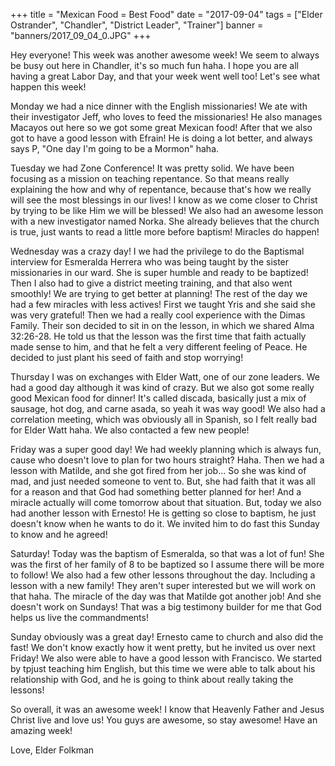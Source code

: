 +++
title = "Mexican Food = Best Food"
date = "2017-09-04"
tags = ["Elder Ostrander", "Chandler", "District Leader", "Trainer"]
banner = "banners/2017_09_04_0.JPG"
+++

Hey everyone! This week was another awesome week! We seem to always be
busy out here in Chandler, it's so much fun haha. I hope you are all
having a great Labor Day, and that your week went well too! Let's see
what happen this week!

Monday we had a nice dinner with the English missionaries! We ate with
their investigator Jeff, who loves to feed the missionaries! He also
manages Macayos out here so we got some great Mexican food! After that
we also got to have a good lesson with Efrain! He is doing a lot
better, and always says P, "One day I'm going to be a Mormon" haha.

Tuesday we had Zone Conference! It was pretty solid. We have been
focusing as a mission on teaching repentance. So that means really
explaining the how and why of repentance, because that's how we really
will see the most blessings in our lives! I know as we come closer to
Christ by trying to be like Him we will be blessed! We also had an
awesome lesson with a new investigator named Norka. She already
believes that the church is true, just wants to read a little more
before baptism! Miracles do happen!

Wednesday was a crazy day! I we had the privilege to do the Baptismal
interview for Esmeralda Herrera who was being taught by the sister
missionaries in our ward. She is super humble and ready to be
baptized! Then I also had to give a district meeting training, and
that also went smoothly! We are trying to get better at planning! The
rest of the day we had a few miracles with less actives! First we
taught Yris and she said she was very grateful! Then we had a really
cool experience with the Dimas Family. Their son decided to sit in on
the lesson, in which we shared Alma 32:26-28. He told us that the
lesson was the first time that faith actually made sense to him, and
that he felt a very different feeling of Peace. He decided to just
plant his seed of faith and stop worrying!

Thursday I was on exchanges with Elder Watt, one of our zone leaders.
We had a good day although it was kind of crazy. But we also got some
really good Mexican food for dinner! It's called discada, basically
just a mix of sausage, hot dog, and carne asada, so yeah it was way
good! We also had a correlation meeting, which was obviously all in
Spanish, so I felt really bad for Elder Watt haha. We also contacted a
few new people!

Friday was a super good day! We had weekly planning which is always
fun, cause who doesn't love to plan for two hours straight? Haha. Then
we had a lesson with Matilde, and she got fired from her job... So she
was kind of mad, and just needed someone to vent to. But, she had
faith that it was all for a reason and that God had something better
planned for her! And a miracle actually will come tomorrow about that
situation. But, today we also had another lesson with Ernesto! He is
getting so close to baptism, he just doesn't know when he wants to do
it. We invited him to do fast this Sunday to know and he agreed!

Saturday! Today was the baptism of Esmeralda, so that was a lot of
fun! She was the first of her family of 8 to be baptized so I assume
there will be more to follow! We also had a few other lessons
throughout the day. Including a lesson with a new family! They aren't
super interested but we will work on that haha. The miracle of the day
was that Matilde got another job! And she doesn't work on Sundays!
That was a big testimony builder for me that God helps us live the
commandments!

Sunday obviously was a great day! Ernesto came to church and also did
the fast! We don't know exactly how it went pretty, but he invited us
over next Friday! We also were able to have a good lesson with
Francisco. We started by tpjust teaching him English, but this time we
were able to talk about his relationship with God, and he is going to
think about really taking the lessons!

So overall, it was an awesome week! I know that Heavenly Father and
Jesus Christ live and love us! You guys are awesome, so stay awesome!
Have an amazing week!

Love,
Elder Folkman